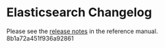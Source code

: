 # Elasticsearch Changelog

Please see the [release notes](https://www.elastic.co/guide/en/elasticsearch/reference/current/es-release-notes.html) in the reference manual.
8b1a72a451f936a92861
